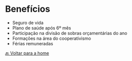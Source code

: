 # Benefícios

* Seguro de vida
* Plano de saúde após 6º mês
* Participação na divisão de sobras orçamentárias do ano
* Formações na área do cooperativismo
* Férias remuneradas

[🔙 Voltar para a home](../README.md)